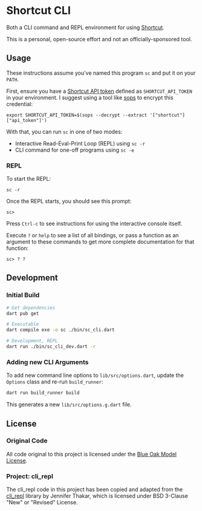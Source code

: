 # Shortcut CLI

Both a CLI command and REPL environment for using [Shortcut](https://shortcut.com).

This is a personal, open-source effort and not an officially-sponsored tool.

## Usage

These instructions assume you've named this program `sc` and put it on your `PATH`.

First, ensure you have a [Shortcut API token](https://app.shortcut.com/internal/settings/account/api-tokens) defined as `SHORTCUT_API_TOKEN` in your environment. I suggest using a tool like [sops](https://github.com/mozilla/sops) to encrypt this credential:

```shell
export SHORTCUT_API_TOKEN=$(sops --decrypt --extract '["shortcut"]["api_token"]')
```

With that, you can run `sc` in one of two modes:

* Interactive Read-Eval-Print Loop (REPL) using `sc -r`
* CLI command for one-off programs using `sc -e`

### REPL

To start the REPL:

```
sc -r
```

Once the REPL starts, you should see this prompt:

```
sc>
```

Press `Ctrl-c` to see instructions for using the interactive console itself.

Execute `?` or `help` to see a list of all bindings, or pass a function as an argument to these commands to get more complete documentation for that function:

```
sc> ? ?
```

## Development

### Initial Build

```bash
# Get dependencies
dart pub get

# Executable
dart compile exe -o sc ./bin/sc_cli.dart

# Development, REPL
dart run ./bin/sc_cli_dev.dart -r
```

### Adding new CLI Arguments

To add new command line options to `lib/src/options.dart`, update the `Options`
class and re-run `build_runner`:

```bash
dart run build_runner build
```

This generates a new `lib/src/options.g.dart` file.

## License

### Original Code

All code original to this project is licensed under the [Blue Oak Model License](https://blueoakcouncil.org/license/1.0.0).

### Project: cli\_repl

The cli\_repl code in this project has been copied and adapted from the [cli_repl](https://github.com/jathak/cli_repl) library by Jennifer Thakar, which is licensed under BSD 3-Clause "New" or "Revised" License.
